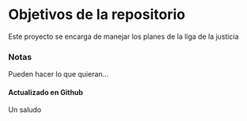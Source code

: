 # Objetivos de la repositorio

Este proyecto se encarga de manejar los planes de la liga de la justicia


### Notas
Pueden hacer lo que quieran...

#### Actualizado en Github  
Un saludo
